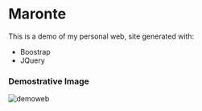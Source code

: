 # Maronte

This is a demo of my personal web, site generated with:

- Boostrap
- JQuery

### Demostrative Image

![demoweb](image-preview.png)